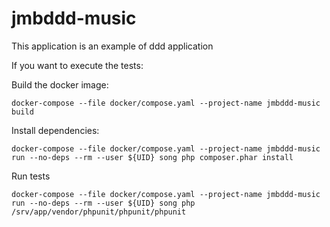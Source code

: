 # jmbddd-music
This application is an example of ddd application

If you want to execute the tests:

Build the docker image:

```
docker-compose --file docker/compose.yaml --project-name jmbddd-music build
```

Install dependencies:

```
docker-compose --file docker/compose.yaml --project-name jmbddd-music run --no-deps --rm --user ${UID} song php composer.phar install
```

Run tests

```
docker-compose --file docker/compose.yaml --project-name jmbddd-music run --no-deps --rm --user ${UID} song php /srv/app/vendor/phpunit/phpunit/phpunit
```
